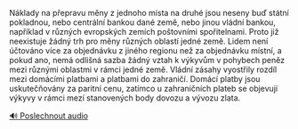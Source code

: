 
Náklady na přepravu měny z jednoho místa na druhé jsou neseny buď státní pokladnou, nebo centrální bankou dané země, nebo jinou vládní bankou, například v různých evropských zemích poštovními spořitelnami. Proto již neexistuje žádný trh pro měny různých oblastí jedné země. Lidem není účtováno více za objednávku z jiného regionu než za objednávku místní, a pokud ano, nemá odlišná sazba žádný vztah k výkyvům v pohybech peněz mezi různými oblastmi v rámci jedné země. Vládní zásahy vyostřily rozdíl mezi domácími platbami a platbami do zahraničí. Domácí platby jsou uskutečňovány za paritní cenu, zatímco u zahraničních plateb se objevují výkyvy v rámci mezí stanovených body dovozu a vývozu zlata.

[🔊 Poslechnout audio](/data/7-paragraphs/audio/chapter_83/para_006-Nklady-na-pepravu-mny-z-jednoho-msta-na-druh.mp3)
